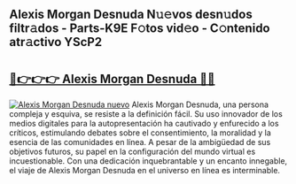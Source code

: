 ## Alexis Morgan Desnuda N𝚞𝚎vos desn𝚞dos filtr𝚊dos - Parts-K9E F𝚘tos vid𝚎o - C𝚘ntenido atr𝚊ctivo YScP2

# <h2><a href="http://mb5gkt.tromn.icu/?c=Alexis+Morgan+Desnuda">🔗👉👉👉 Alexis Morgan Desnuda 🔗🔗</a></h2>

[![Alexis Morgan Desnuda nuevo](https://i.imgur.com/pEAQMta.gif)](http://mb5gkt.tromn.icu/?c=Alexis+Morgan+Desnuda)
Alexis Morgan Desnuda, una persona compleja y esquiva, se resiste a la definición fácil. Su uso innovador de los medios digitales para la autopresentación ha cautivado y enfurecido a los críticos, estimulando debates sobre el consentimiento, la moralidad y la esencia de las comunidades en línea. A pesar de la ambigüedad de sus objetivos futuros, su papel en la configuración del mundo virtual es incuestionable. Con una dedicación inquebrantable y un encanto innegable, el viaje de Alexis Morgan Desnuda en el universo en línea es interminable.
